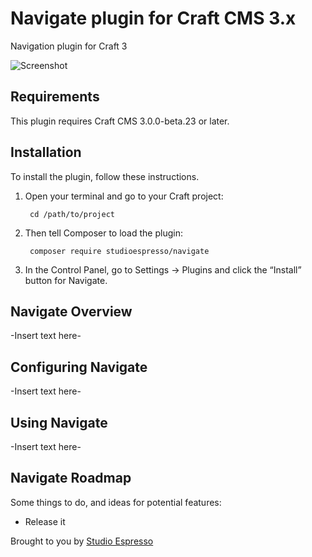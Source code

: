 # Navigate plugin for Craft CMS 3.x

Navigation plugin for Craft 3

![Screenshot](resources/img/plugin-logo.png)

## Requirements

This plugin requires Craft CMS 3.0.0-beta.23 or later.

## Installation

To install the plugin, follow these instructions.

1. Open your terminal and go to your Craft project:

        cd /path/to/project

2. Then tell Composer to load the plugin:

        composer require studioespresso/navigate

3. In the Control Panel, go to Settings → Plugins and click the “Install” button for Navigate.

## Navigate Overview

-Insert text here-

## Configuring Navigate

-Insert text here-

## Using Navigate

-Insert text here-

## Navigate Roadmap

Some things to do, and ideas for potential features:

* Release it

Brought to you by [Studio Espresso](https://studioespresso.co)
